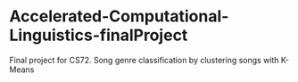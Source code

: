 # Accelerated-Computational-Linguistics-finalProject
Final project for CS72. Song genre classification by clustering songs with K-Means
